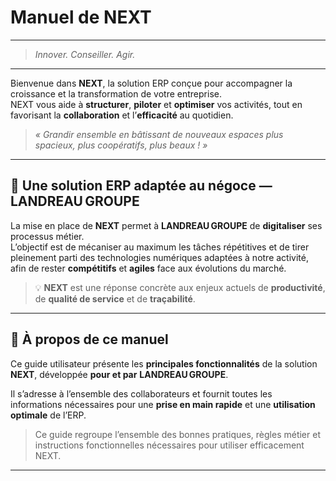 # Manuel de NEXT

---

> *Innover. Conseiller. Agir.*

---

Bienvenue dans **NEXT**, la solution ERP conçue pour accompagner la croissance et la transformation de votre entreprise.  
NEXT vous aide à **structurer**, **piloter** et **optimiser** vos activités, tout en favorisant la **collaboration** et l’**efficacité** au quotidien.

> *« Grandir ensemble en bâtissant de nouveaux espaces plus spacieux, plus coopératifs, plus beaux ! »*

---

## 🌾 Une solution ERP adaptée au négoce — **LANDREAU GROUPE**

La mise en place de **NEXT** permet à **LANDREAU GROUPE** de **digitaliser** ses processus métier.  
L’objectif est de mécaniser au maximum les tâches répétitives et de tirer pleinement parti des technologies numériques adaptées à notre activité, afin de rester **compétitifs** et **agiles** face aux évolutions du marché.

> 💡 **NEXT** est une réponse concrète aux enjeux actuels de **productivité**, de **qualité de service** et de **traçabilité**.

---

## 📖 À propos de ce manuel

Ce guide utilisateur présente les **principales fonctionnalités** de la solution **NEXT**, développée **pour et par** **LANDREAU GROUPE**.  

Il s’adresse à l’ensemble des collaborateurs et fournit toutes les informations nécessaires pour une **prise en main rapide** et une **utilisation optimale** de l’ERP.

> Ce guide regroupe l’ensemble des bonnes pratiques, règles métier et instructions fonctionnelles nécessaires pour utiliser efficacement NEXT.

---
